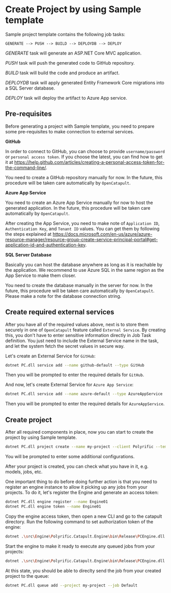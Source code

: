 # Create Project by using Sample template

Sample project template contains the following job tasks:

```
GENERATE --> PUSH --> BUILD --> DEPLOYDB --> DEPLOY
```

_GENERATE_ task will generate an ASP.NET Core MVC application.

_PUSH_ task will push the generated code to GitHub repository.

_BUILD_ task will build the code and produce an artifact.

_DEPLOYDB_ task will apply generated Entity Framework Core migrations into a SQL Server database.

_DEPLOY_ task will deploy the artifact to Azure App service.

## Pre-requisites

Before generating a project with Sample template, you need to prepare some pre-requisites to make connection to external services.

**GitHub**

In order to connect to GitHub, you can choose to provide `username/password` or `personal access token`. If you choose the latest, you can find how to get it at https://help.github.com/articles/creating-a-personal-access-token-for-the-command-line/.

You need to create a GitHub repository manually for now. In the future, this procedure will be taken care automatically by `OpenCatapult`.

**Azure App Service**

You need to create an Azure App Service manually for now to host the generated application. In the future, this procedure will be taken care automatically by `OpenCatapult`.

After creating the App Service, you need to make note of `Application ID`, `Authentication Key`, and `Tenant ID` values. You can get them by following the steps explained at https://docs.microsoft.com/en-us/azure/azure-resource-manager/resource-group-create-service-principal-portal#get-application-id-and-authentication-key.

**SQL Server Database**

Basically you can host the database anywhere as long as it is reachable by the application. We recommend to use Azure SQL in the same region as the App Service to make them closer.

You need to create the database manually in the server for now. In the future, this procedure will be taken care automatically by `OpenCatapult`. Please make a note for the database connection string.

## Create required external services

After you have all of the required values above, next is to store them securely in one of `OpenCatapult` feature called `External Service`. By creating this, you don't have to enter sensitive information directly in Job Task definition. You just need to include the External Service name in the task, and let the system fetch the secret values in secure way.

Let's create an External Service for `GitHub`:

```sh
dotnet PC.dll service add --name github-default --type GitHub
```

Then you will be prompted to enter the required details for `GitHub`.

And now, let's create External Service for `Azure App Service`:

```sh
dotnet PC.dll service add --name azure-default --type AzureAppService
```

Then you will be prompted to enter the required details for `AzureAppService`.

## Create project

After all required components in place, now you can start to create the project by using Sample template.

```sh
dotnet PC.dll project create --name my-project --client Polyrific --template sample
```

You will be prompted to enter some additional configurations.

After your project is created, you can check what you have in it, e.g. models, jobs, etc.

One important thing to do before doing further action is that you need to register an engine instance to allow it picking up any jobs from your projects. To do it, let's register the Engine and generate an access token:

```sh
dotnet PC.dll engine register --name Engine01
dotnet PC.dll engine token --name Engine01
```

Copy the engine access token, then open a new CLI and go to the catapult directory. Run the following command to set authorization token of the engine:

```sh
dotnet .\src\Engine\Polyrific.Catapult.Engine\bin\Release\PCEngine.dll config set -n AuthorizationToken -v <paste the token here>
```

Start the engine to make it ready to execute any queued jobs from your projects:

```sh
dotnet .\src\Engine\Polyrific.Catapult.Engine\bin\Release\PCEngine.dll start
```

At this state, you should be able to direclty send the job from your created project to the queue:

```sh
dotnet PC.dll queue add --project my-project --job Default
```